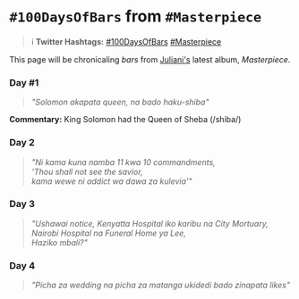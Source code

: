 # `#100DaysOfBars` from `#Masterpiece`

> ℹ **Twitter Hashtags:** [#100DaysOfBars](https://twitter.com/hashtag/100DaysOfBars) [#Masterpiece](https://twitter.com/hashtag/masterpiece)

This page will be chronicaling _bars_ from [Juliani's](https://juliani.co.ke) latest album, _Masterpiece_.

### Day #1

> _"Solomon akapata queen, na bado haku-shiba"_

**Commentary:** King Solomon had the Queen of Sheba (/shiba/)

### Day 2

> _"Ni kama kuna namba 11 kwa 10 commandments, <br/>'Thou shall not see the savior, <br/>kama wewe ni addict wa dawa za kulevia'"_

### Day 3

> _"Ushawai notice, Kenyatta Hospital iko karibu na City Mortuary, <br/>Nairobi Hospital na Funeral Home ya Lee, <br/>Haziko mbali?"_

### Day 4

> _"Picha za wedding na picha za matanga ukidedi bado zinapata likes"_
